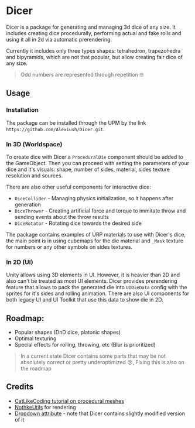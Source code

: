 # Dicer

Dicer is a package for generating and managing 3d dice of any size. 
It includes creating dice procedurally, performing actual and fake rolls and using it all in 2d via automatic prerendering.

Currently it includes only three types shapes: tetrahedron, trapezohedra and bipyramids, which are not that popular, but allow creating fair dice of any size. 
> Odd numbers are represented through repetition 🤓

## Usage

### Installation

The package can be installed through the UPM by the link `https://github.com/Alexiush/Dicer.git`.

### In 3D (Worldspace)

To create dice with Dicer a `ProceduralDie` component should be added to the GameObject. 
Then you can proceed with setting the parameters of your dice and it's visuals: shape, number of sides, material, sides texture resolution and sources.

There are also other useful components for interactive dice: 
* `DiceCollider` - Managing physics initialization, so it happens after generation
* `DiceThrower` - Creating artificial force and torque to immitate throw and sending events about the throw results
* `DiceRotator` - Rotating dice towards the desired side

The package contains examples of URP materials to use with Dicer's dice, the main point is in using cubemaps for the die material and `_Mask` texture for numbers or any other symbols on sides textures.

### In 2D (UI)

Unity allows using 3D elements in UI. However, it is heavier than 2D and also can't be treated as most UI elements.
Dicer provides prerendering feature that allows to pack the generated die into `UIDieData` config with the sprites for it's sides and rolling animation.
There are also UI components for both legacy UI and UI Toolkit that use this data to show die in 2D.

## Roadmap:

* Popular shapes (DnD dice, platonic shapes)
* Optimal texturing
* Special effects for rolling, throwing, etc (Blur is prioritized)

> In a current state Dicer contains some parts that may be not absolutely correct or pretty underoptimized 😢, Fixing this is also on the roadmap

## Credits

* [CatLikeCoding tutorial on procedural meshes](https://catlikecoding.com/unity/tutorials/procedural-meshes/)
* [NothkeUtils](https://github.com/nothke/unity-utils/blob/master/Runtime/RTUtils.cs) for rendering
* [Dropdown attribute](https://assetstore.unity.com/packages/tools/utilities/dropdown-attribute-180951) - note that Dicer contains slightly modified version of it
